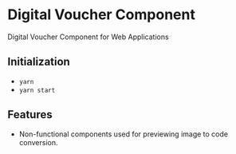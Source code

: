 # Digital Voucher Component

Digital Voucher Component for Web Applications

## Initialization
- `yarn`
- `yarn start`

## Features
- Non-functional components used for previewing image to code conversion.

